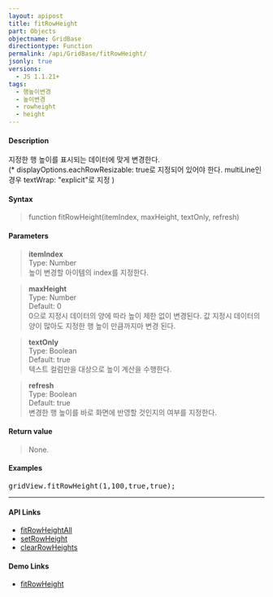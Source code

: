 ```yaml
---
layout: apipost
title: fitRowHeight
part: Objects
objectname: GridBase
directiontype: Function
permalink: /api/GridBase/fitRowHeight/
jsonly: true
versions:
  - JS 1.1.21+
tags:
  - 행높이변경
  - 높이변경
  - rowheight
  - height
---
```



#### Description

 지정한 행 높이를 표시되는 데이터에 맞게 변경한다.   
 (* displayOptions.eachRowResizable: true로 지정되어 있어야 한다. multiLine인 경우 textWrap: "explicit"로 지정 )

#### Syntax

> function fitRowHeight(itemIndex, maxHeight, textOnly, refresh)  

#### Parameters

> **itemIndex**  
> Type: Number  
> 높이 변경할 아이템의 index를 지정한다.  

> **maxHeight**  
> Type: Number  
> Default: 0  
> 0으로 지정시 데이터의 양에 따라 높이 제한 없이 변경된다. 값 지정시 데이터의 양이 많아도 지정한 행 높이 만큼까지마 변경 된다.    

> **textOnly**  
> Type: Boolean  
> Default: true  
> 텍스트 컬럼만을 대상으로 높이 계산을 수행한다.   

> **refresh**  
> Type: Boolean  
> Default: true  
> 변경한 행 높이를 바로 화면에 반영할 것인지의 여부를 지정한다.    


#### Return value

> None.  

#### Examples 

<pre class="prettyprint">
gridView.fitRowHeight(1,100,true,true);    
</pre>

---

#### API Links

* [fitRowHeightAll](/api/GridBase/fitRowHeightAll)
* [setRowHeight](/api/GridBase/setRowHeight)
* [clearRowHeights](/api/GridBase/clearRowHeights)

#### Demo Links

* [fitRowHeight](http://demo.realgrid.com/Demo/fitRowHeight)